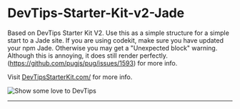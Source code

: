 # DevTips-Starter-Kit-v2-Jade

Based on DevTips Starter Kit V2. Use this as a simple structure for a simple start to a Jade site.
If you are using codekit, make sure you have updated your npm Jade. Otherwise you may get a "Unexpected block" warning. Although this is annoying, it does still render perfectly. (https://github.com/pugjs/pug/issues/1593) for more info.

Visit [DevTipsStarterKit.com/](http://devtipsstarterkit.com) for more info.

<img src="https://github.com/DaveArm/DevTips-Starter-Kit-v2-Jade/blob/master/assets/img/starter-kit-cover.jpg?raw=true"
alt="Show some love to DevTips" />

***
